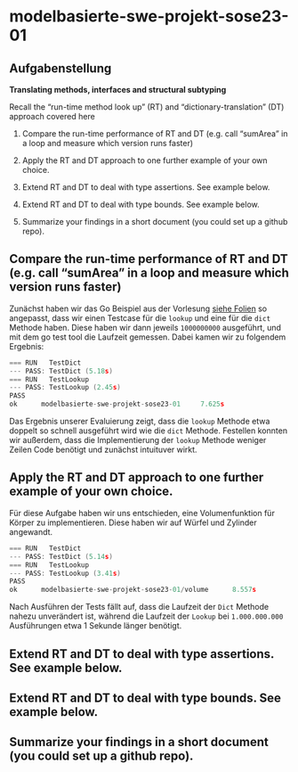 # modelbasierte-swe-projekt-sose23-01

## Aufgabenstellung

**Translating methods, interfaces and structural subtyping**

Recall the “run-time method look up” (RT) and “dictionary-translation” (DT) approach covered here

1. Compare the run-time performance of RT and DT (e.g. call “sumArea” in a loop and measure which version runs faster)

2. Apply the RT and DT approach to one further example of your own choice.

3. Extend RT and DT to deal with type assertions. See example below.

4. Extend RT and DT to deal with type bounds. See example below.

5. Summarize your findings in a short document (you could set up a github repo).


## Compare the run-time performance of RT and DT (e.g. call “sumArea” in a loop and measure which version runs faster)
Zunächst haben wir das Go Beispiel aus der Vorlesung [siehe Folien](https://sulzmann.github.io/ModelBasedSW/lec-go-2-types-methods-interfaces.html#(7))
so angepasst, dass wir einen Testcase für die `lookup` und eine für die `dict` Methode haben. Diese haben wir dann jeweils
`1000000000` ausgeführt, und mit dem go test tool die Laufzeit gemessen. Dabei kamen wir zu folgendem Ergebnis:


```go
=== RUN   TestDict
--- PASS: TestDict (5.18s)
=== RUN   TestLookup
--- PASS: TestLookup (2.45s)
PASS
ok      modelbasierte-swe-projekt-sose23-01     7.625s
```

Das Ergebnis unserer Evaluierung zeigt, dass die `lookup` Methode etwa doppelt so schnell ausgeführt wird wie die `dict` 
Methode. Festellen konnten wir außerdem, dass die Implementierung der `lookup` Methode weniger Zeilen Code benötigt 
und zunächst intuituver wirkt.

## Apply the RT and DT approach to one further example of your own choice.
Für diese Aufgabe haben wir uns entschieden, eine Volumenfunktion für Körper zu implementieren. Diese haben wir auf
Würfel und Zylinder angewandt.

```go
=== RUN   TestDict
--- PASS: TestDict (5.14s)
=== RUN   TestLookup
--- PASS: TestLookup (3.41s)
PASS
ok      modelbasierte-swe-projekt-sose23-01/volume      8.557s
```

Nach Ausführen der Tests fällt auf, dass die Laufzeit der `Dict` Methode nahezu unverändert ist, während die Laufzeit der
`Lookup` bei `1.000.000.000` Ausführungen etwa 1 Sekunde länger benötigt. 

## Extend RT and DT to deal with type assertions. See example below.


## Extend RT and DT to deal with type bounds. See example below.


## Summarize your findings in a short document (you could set up a github repo).




